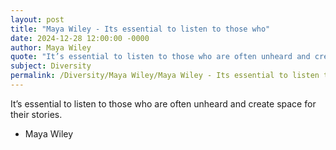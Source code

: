 ```yaml
---
layout: post
title: "Maya Wiley - Its essential to listen to those who"
date: 2024-12-28 12:00:00 -0000
author: Maya Wiley
quote: "It’s essential to listen to those who are often unheard and create space for their stories."
subject: Diversity
permalink: /Diversity/Maya Wiley/Maya Wiley - Its essential to listen to those who
---
```


It’s essential to listen to those who are often unheard and create space for their stories.

- Maya Wiley
